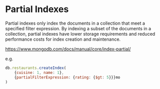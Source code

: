 # Partial Indexes

Partial indexes only index the documents in a collection that meet a specified filter expression. By indexing a subset
of the documents in a collection, partial indexes have lower storage requirements and reduced performance costs for
index creation and maintenance.

https://www.mongodb.com/docs/manual/core/index-partial/

e.g.

```javascript
db.restaurants.createIndex(
    {cuisine: 1, name: 1},
    {partialFilterExpression: {rating: {$gt: 5}}}mo
)
```
